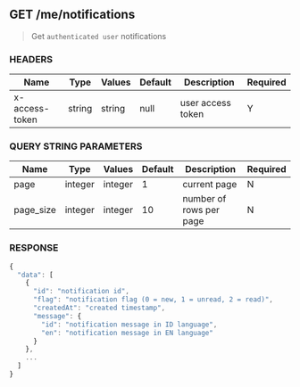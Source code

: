 ## **GET** /me/notifications

> Get `authenticated user` notifications

### **HEADERS**

| Name           | Type   | Values  | Default | Description       | Required |
| -------------- | ------ | ------- | ------- | ----------------- | -------- |
| x-access-token | string | string  |  null   | user access token |     Y    |

### **QUERY STRING PARAMETERS**

| Name      | Type    | Values  | Default | Description             | Required |
| --------- | ------- | ------- | ------- | ----------------------- | -------- |
| page      | integer | integer |    1    | current page            |     N    |
| page_size | integer | integer |   10    | number of rows per page |     N    |

### **RESPONSE**

``` js
{
  "data": [
    {
      "id": "notification id",
      "flag": "notification flag (0 = new, 1 = unread, 2 = read)",
      "createdAt": "created timestamp",
      "message": {
        "id": "notification message in ID language",
        "en": "notification message in EN language"
      }
    },
    ...
  ]
}
```